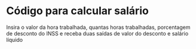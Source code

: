 # Código para calcular salário
Insira o valor da hora trabalhada, quantas horas trabalhadas, porcentagem de desconto do INSS e receba duas saídas de valor do desconto e salário líquido
